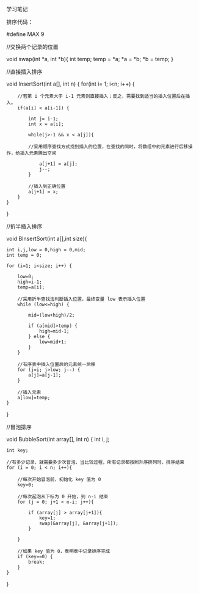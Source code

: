 
学习笔记

排序代码：

#define MAX 9



//交换两个记录的位置

void swap(int *a, int *b){
    int temp;
    temp = *a;
    *a = *b;
    *b = temp;
}

//直接插入排序

void InsertSort(int a[], int n)
{
    for(int i= 1; i<n; i++) {

		//若第 i 个元素大于 i-1 元素则直接插入；反之，需要找到适当的插入位置后在插入。
        if(a[i] < a[i-1]) {

            int j= i-1;
            int x = a[i];

            while(j>-1 && x < a[j]){  

			//采用顺序查找方式找到插入的位置，在查找的同时，将数组中的元素进行后移操作，给插入元素腾出空间

                a[j+1] = a[j];
                j--;
            }

			//插入到正确位置
            a[j+1] = x;          
		}
    }
}

//折半插入排序

void BInsertSort(int a[],int size){

    int i,j,low = 0,high = 0,mid;
    int temp = 0;

    for (i=1; i<size; i++) {

        low=0;
        high=i-1;
        temp=a[i];

        //采用折半查找法判断插入位置，最终变量 low 表示插入位置
        while (low<=high) {

            mid=(low+high)/2;

            if (a[mid]>temp) {
                high=mid-1;
            } else {
                low=mid+1;
            }
        }

        //有序表中插入位置后的元素统一后移
        for (j=i; j>low; j--) {
            a[j]=a[j-1];
        }

		//插入元素
        a[low]=temp;
    }
}

//冒泡排序

void BubbleSort(int array[], int n)
{
	int i, j;

    int key;

    //有多少记录，就需要多少次冒泡，当比较过程，所有记录都按照升序排列时，排序结束
    for (i = 0; i < n; i++){

		//每次开始冒泡前，初始化 key 值为 0
        key=0;

        //每次起泡从下标为 0 开始，到 n-i 结束
        for (j = 0; j+1 < n-i; j++){

            if (array[j] > array[j+1]){
                key=1;
                swap(&array[j], &array[j+1]);
            }

        }

        //如果 key 值为 0，表明表中记录排序完成
        if (key==0) {
            break;
        }
    }
}



